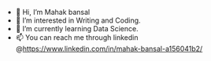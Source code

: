 - 👋 Hi, I’m Mahak bansal
- 👀 I’m interested in Writing and Coding. 
- 🌱 I’m currently learning Data Science. 
- 📫 You can reach me through linkedin @https://www.linkedin.com/in/mahak-bansal-a156041b2/ 
